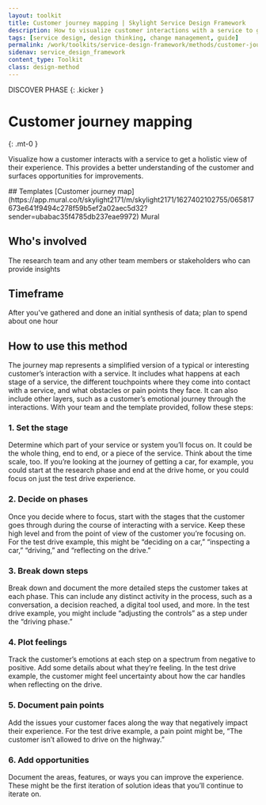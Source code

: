 ```yaml
---
layout: toolkit
title: Customer journey mapping | Skylight Service Design Framework
description: How to visualize customer interactions with a service to get a holistic view of their experience.
tags: [service design, design thinking, change management, guide]
permalink: /work/toolkits/service-design-framework/methods/customer-journey-mapping/
sidenav: service_design_framework
content_type: Toolkit
class: design-method
---
```


DISCOVER PHASE
{: .kicker }

# Customer journey mapping
{: .mt-0 }

Visualize how a customer interacts with a service to get a holistic view of their experience. This provides a better understanding of the customer and surfaces opportunities for improvements.

<div class="callout--tip callout--summary" markdown="1">
## Templates
[Customer journey map](https://app.mural.co/t/skylight2171/m/skylight2171/1627402102755/065817673e641f9494c278f59b5ef2a02aec5d32?sender=ubabac35f4785db237eae9972) <span class="badge badge-sub">Mural</span>

## Who's involved
The research team and any other team members or stakeholders who can provide insights

## Timeframe
After you've gathered and done an initial synthesis of data; plan to spend about one hour
</div>

## How to use this method

The journey map represents a simplified version of a typical or interesting customer’s interaction with a service. It includes what happens at each stage of a service, the different touchpoints where they come into contact with a service, and what obstacles or pain points they face. It can also include other layers, such as a customer’s emotional journey through the interactions. With your team and the template provided, follow these steps:

### 1. Set the stage

Determine which part of your service or system you’ll focus on. It could be the whole thing, end to end, or a piece of the service. Think about the time scale, too. If you’re looking at the journey of getting a car, for example, you could start at the research phase and end at the drive home, or you could focus on just the test drive experience.

### 2. Decide on phases

Once you decide where to focus, start with the stages that the customer goes through during the course of interacting with a service. Keep these high level and from the point of view of the customer you’re focusing on. For the test drive example, this might be “deciding on a car,” “inspecting a car,” “driving,” and “reflecting on the drive.”

### 3. Break down steps

Break down and document the more detailed steps the customer takes at each phase. This can include any distinct activity in the process, such as a conversation, a decision reached, a digital tool used, and more. In the test drive example, you might include “adjusting the controls” as a step under the “driving phase.”

### 4. Plot feelings

Track the customer’s emotions at each step on a spectrum from negative to positive. Add some details about what they’re feeling. In the test drive example, the customer might feel uncertainty about how the car handles when reflecting on the drive.

### 5. Document pain points

Add the issues your customer faces along the way that negatively impact their experience. For the test drive example, a pain point might be, “The customer isn’t allowed to drive on the highway.”

### 6. Add opportunities

Document the areas, features, or ways you can improve the experience. These might be the first iteration of solution ideas that you’ll continue to iterate on.
